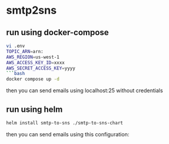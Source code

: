 # smtp2sns

## run using docker-compose
```bash
vi .env
TOPIC_ARN=arn:
AWS_REGION=us-west-1
AWS_ACCESS_KEY_ID=xxxx
AWS_SECRET_ACCESS_KEY=yyyy
```bash
docker compose up -d
```

then you can send emails using localhost:25 without credentials

## run using helm

```bash
helm install smtp-to-sns ./smtp-to-sns-chart
```

then you can send emails using this configuration:

